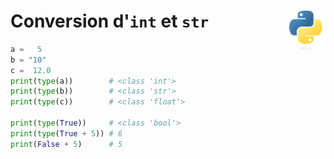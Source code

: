 # **Conversion d'`int` et `str`**<a href="../../../../"><img align="right" src="../../../../assets/logo/Python-logo-notext.svg" alt="Python" height="64px"></a>
<!-- C'est le seul moyen de savoir son type -->
```py
a =   5
b = "10"
c =  12.0
print(type(a))        # <class 'int'>
print(type(b))        # <class 'str'>
print(type(c))        # <class 'float'>

print(type(True))     # <class 'bool'>
print(type(True + 5)) # 6
print(False + 5)      # 5
```